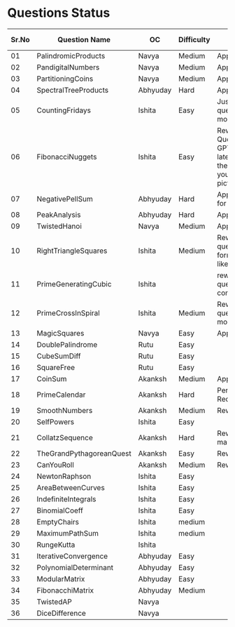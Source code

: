 # Questions Status

| Sr.No | Question Name            | OC       | Difficulty | Status                                                                                                                                                          | Question Inspiration |
| ----- | ------------------------ | -------- | ---------- | --------------------------------------------------------------------------------------------------------------------------------------------------------------- | -------------------- |
| 01    | PalindromicProducts      | Navya    | Medium     | Approved                                                                                                                                                        |                      |
| 02    | PandigitalNumbers        | Navya    | Medium     | Approved                                                                                                                                                        |                      |
| 03    | PartitioningCoins        | Navya    | Medium     | Approved                                                                                                                                                        |                      |
| 04    | SpectralTreeProducts     | Abhyuday | Hard       | Approved                                                                                                                                                        |                      |
| 05    | CountingFridays          | Ishita   | Easy       | Just reword question to be more readable                                                                                                                        |                      |
| 06    | FibonacciNuggets         | Ishita   | Easy       | Reword Question - Use GPT to get the latex format for the formulas you've used as pictures                                                                      |                      |
| 07    | NegativePellSum          | Abhyuday | Hard       | Approved - Kept for Backup                                                                                                                                      |                      |
| 08    | PeakAnalysis             | Abhyuday | Hard       | Approved                                                                                                                                                        |                      |
| 09    | TwistedHanoi             | Navya    | Medium     | Approved                                                                                                                                                        |                      |
| 10    | RightTriangleSquares     | Ishita   | Medium     | Reword the question in the format similar like [this.](https://github.com/Roonil03/ProjectEulerCodes/blob/main/Problem0137.%20FibonacciGoldenNuggets/README.md) |                      |
| 11    | PrimeGeneratingCubic     | Ishita   |            | rework the question completely...                                                                                                                               |                      |
| 12    | PrimeCrossInSpiral       | Ishita   | Medium     | Reword the question to be more readable                                                                                                                         |                      |
| 13    | MagicSquares             | Navya    | Easy       | Approved                                                                                                                                                        |                      |
| 14    | DoublePalindrome         | Rutu     | Easy       |                                                                                                                                                                 |                      |
| 15    | CubeSumDiff              | Rutu     | Easy       |                                                                                                                                                                 |                      |
| 16    | SquareFree               | Rutu     | Easy       |                                                                                                                                                                 |                      |
| 17    | CoinSum                  | Akanksh  | Medium     | Approved                                                                                                                                                        |                      |
| 18    | PrimeCalendar            | Akanksh  | Hard       | Pending;Solution Required                                                                                                                                       |                      |
| 19    | SmoothNumbers            | Akanksh  | Medium     | Rework Needed                                                                                                                                                   |                      |
| 20    | SelfPowers               | Ishita   | Easy       |                                                                                                                                                                 |                      |
| 21    | CollatzSequence          | Akanksh  | Hard       | Reword and make it hard                                                                                                                                         |                      |
| 22    | TheGrandPythagoreanQuest | Akanksh  | Easy       | Reword                                                                                                                                                          |                      |
| 23    | CanYouRoll               | Akanksh  | Medium     | Reword                                                                                                                                                          |                      |
| 24    | NewtonRaphson            | Ishita   | Easy       |                                                                                                                                                                 |                      |
| 25    | AreaBetweenCurves        | Ishita   | Easy       |                                                                                                                                                                 |                      |
| 26    | IndefiniteIntegrals      | Ishita   | Easy       |                                                                                                                                                                 |                      |
| 27    | BinomialCoeff            | Ishita   | Easy       |                                                                                                                                                                 |                      |
| 28    | EmptyChairs              | Ishita   | medium     |                                                                                                                                                                 |                      |
| 29    | MaximumPathSum           | Ishita   | medium     |                                                                                                                                                                 |                      |
| 30    | RungeKutta               | Ishita   |            |                                                                                                                                                                 |                      |
| 31    | IterativeConvergence     | Abhyuday | Easy       |                                                                                                                                                                 |                      |
| 32    | PolynomialDeterminant    | Abhyuday | Easy       |                                                                                                                                                                 |                      |
| 33    | ModularMatrix            | Abhyuday | Easy       |                                                                                                                                                                 |                      |
| 34    | FibonacchiMatrix         | Abhyuday | Medium     |                                                                                                                                                                 |                      |
| 35    | TwistedAP                | Navya    |            |                                                                                                                                                                 |                      |
| 36    | DiceDifference                | Navya    |            |                                                                                                                                                                 |                      |
